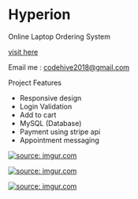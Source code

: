 <h1>Hyperion</h1>
<p>Online Laptop Ordering System</p>

<a href="http://www.hyperion-company.epizy.com" target="_blank">visit here</a>

Email me : codehive2018@gmail.com

<p>Project Features</p>

<ul>
  <li>Responsive design</li>
  <li>Login Validation</li>
  <li>Add to cart</li>
  <li>MySQL (Database)</li>
  <li>Payment using stripe api</li>
  <li>Appointment messaging</li>
</ul>


<a href="https://imgur.com/jJaK7oG"><img src="https://i.imgur.com/jJaK7oG.jpg" title="source: imgur.com" /></a>

<a href="https://imgur.com/nRH3mNA"><img src="https://i.imgur.com/nRH3mNA.jpg" title="source: imgur.com" /></a>

<a href="https://imgur.com/SsRY6Bq"><img src="https://i.imgur.com/SsRY6Bq.jpg" title="source: imgur.com" /></a>
